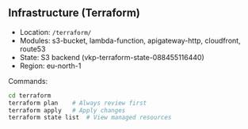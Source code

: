 ## Infrastructure (Terraform)

- Location: `/terraform/`
- Modules: s3-bucket, lambda-function, apigateway-http, cloudfront, route53
- State: S3 backend (vkp-terraform-state-088455116440)
- Region: eu-north-1

Commands:
```bash
cd terraform
terraform plan    # Always review first
terraform apply   # Apply changes
terraform state list  # View managed resources
```